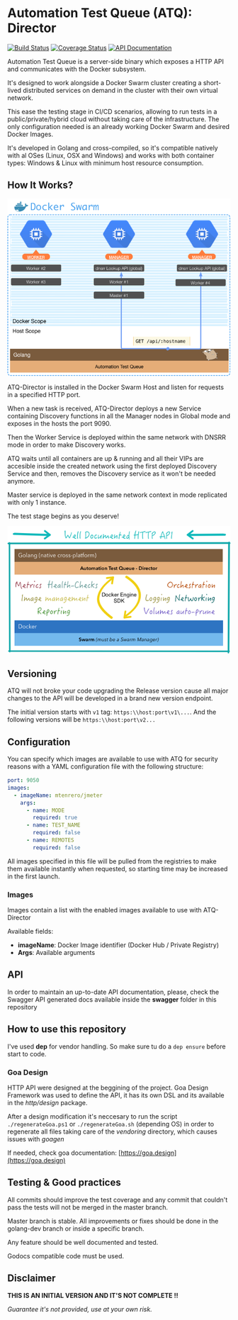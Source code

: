 # Automation Test Queue (ATQ): Director

[![Build Status](http://ec2-35-177-127-126.eu-west-2.compute.amazonaws.com:8080/buildStatus/icon?job=ATQ/master)](http://ec2-35-177-127-126.eu-west-2.compute.amazonaws.com:8080/job/ATQ/job/master/)
[![Coverage Status](https://coveralls.io/repos/github/mtenrero/ATQ-Director/badge.svg)](https://coveralls.io/github/mtenrero/ATQ-Director)
[![API Documentation](https://img.shields.io/badge/API-Documentation-orange.svg)](https://editor2.swagger.io/?url=https://raw.githubusercontent.com/mtenrero/ATQ-Director/master/swagger/swagger.yaml)

Automation Test Queue is a server-side binary which exposes a HTTP API and communicates with the Docker subsystem.

It's designed to work alongside a Docker Swarm cluster creating a short-lived distributed services on demand in the cluster with their own virtual network.

This ease the testing stage in CI/CD scenarios, allowing to run tests in a public/private/hybrid cloud without taking care of the infrastructure. The only configuration needed is an already working Docker Swarm and desired Docker Images. 

It's developed in Golang and cross-compiled, so it's compatible natively with al OSes (Linux, OSX and Windows) and works with both container types: Windows & Linux with minimum host resource consumption.

## How It Works?

![Deployment Arch](./readme/newArch.png)

ATQ-Director is installed in the Docker Swarm Host and listen for requests in a specified HTTP port.

When a new task is received, ATQ-Director deploys a new Service containing Discovery functions in all the Manager nodes in Global mode and exposes in the hosts the port 9090.

Then the Worker Service is deployed within the same network with DNSRR mode in order to make Discovery works.

ATQ waits until all containers are up & running and all their VIPs are accesible inside the created network using the first deployed Discovery Service and then, removes the Discovery service as it won't be needed anymore.

Master service is deployed in the same network context in mode replicated with only 1 instance.

The test stage begins as you deserve!

![Architecture](./readme/ATQ-arch.png)

## Versioning

ATQ will not broke your code upgrading the Release version cause all major changes to the API will be developed in
a brand new version endpoint.

The initial version starts with `v1` tag: `https:\\host:port\v1\...`.
And the following versions will be `https:\\host:port\v2...`

## Configuration

You can specify which images are available to use with ATQ for security reasons with a YAML configuration file with the following structure:

```yaml
port: 9050
images:
  - imageName: mtenrero/jmeter
    args:
      - name: MODE
        required: true
      - name: TEST_NAME
        required: false
      - name: REMOTES
        required: false
``` 

All images specified in this file will be pulled from the registries to make them available instantly when requested, so starting time may be increased in the first launch.

### **Images**

Images contain a list with the enabled images available to use with ATQ-Director

Available fields:

* **imageName**: Docker Image identifier (Docker Hub / Private Registry)
* **Args**: Available arguments

## API

In order to maintain an up-to-date API documentation, please, check the Swagger API generated docs available inside the **swagger** folder in this repository

## How to use this repository

I've used **dep** for vendor handling. So make sure tu do a `dep ensure` before start to code.

### Goa Design

HTTP API were designed at the beggining of the project. Goa Design Framework was used to define the API, it has its own DSL and its available in the _http/design_ package.

After a design modification it's neccesary to run the script `./regenerateGoa.ps1` or `./regenerateGoa.sh` (depending OS) in order to regenerate all files taking care of the _vendoring_ directory, which causes issues with _goagen_

If needed, check goa documentation: [https://goa.design](https://goa.design)

## Testing & Good practices

All commits should improve the test coverage and any commit that couldn't pass the tests will not be merged in the master branch.

Master branch is stable. All improvements or fixes should be done in the golang-dev branch or inside a specific branch.

Any feature should be well documented and tested. 

Godocs compatible code must be used.

## Disclaimer

**THIS IS AN INITIAL VERSION AND IT'S NOT COMPLETE !!**

_Guarantee it's not provided, use at your own risk._
